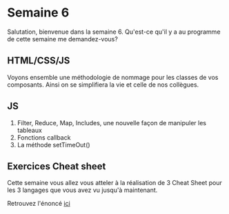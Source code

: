 # Semaine 6

Salutation, bienvenue dans la semaine 6. Qu'est-ce qu'il y a au programme de cette semaine me demandez-vous? 

## HTML/CSS/JS

Voyons ensemble une méthodologie de nommage pour les classes de vos composants. Ainsi on se simplifiera la vie et celle de nos collègues.

## JS

1. Filter, Reduce, Map, Includes, une nouvelle façon de manipuler les tableaux
2. Fonctions callback
3. La méthode setTimeOut()

## Exercices Cheat sheet

Cette semaine vous allez vous atteler à la réalisation de 3 Cheat Sheet pour les 3 langages que vous avez vu jusqu'à maintenant.

Retrouvez l'énoncé [ici](exercices/cheatsheet/README.md)